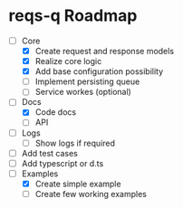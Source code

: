 # reqs-q Roadmap

- [ ] Core
  - [x] Create request and response models
  - [x] Realize core logic
  - [x] Add base configuration possibility
  - [ ] Implement persisting queue
  - [ ] Service workes (optional)
- [ ] Docs
  - [x] Code docs
  - [ ] API
- [ ] Logs
  - [ ] Show logs if required
- [ ] Add test cases
- [ ] Add typescript or d.ts
- [ ] Examples
  - [x] Create simple example
  - [ ] Create few working examples
